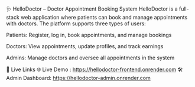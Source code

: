 🩺 HelloDoctor – Doctor Appointment Booking System
HelloDoctor is a full-stack web application where patients can book and manage appointments with doctors. The platform supports three types of users:

Patients: Register, log in, book appointments, and manage bookings

Doctors: View appointments, update profiles, and track earnings

Admins: Manage doctors and oversee all appointments in the system

🔗 Live Links
🌐 Live Demo : https://hellodoctor-frontend.onrender.com
🛠 Admin Dashboard: https://hellodoctor-admin.onrender.com

